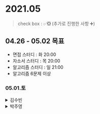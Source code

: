 # 2021.05

> check box : ✅❎ (추가로 진행한 사항 ➕)

## 04.26 - 05.02 목표
- 면접 스터디 :  화 20:00
- 자소서 스터디 : 목 20:00
- 알고리즘 스터디 : 일 21:00
- 알고리즘 6문제 이상

### 05.01.토

<details>
<summary>김수빈</summary>

|Check|To Do|
|:---:|---|
||알고리즘 풀기 - 프로그래머스|
||COS 공부하기|

</details>

<details>
<summary>박주영</summary>
  
|Check|To Do|
|:---:|---|
||알고리즘 풀기 3문제 풀기|
||엔씨소프트 포트폴리오 작성 및 자소서 |

</details>
